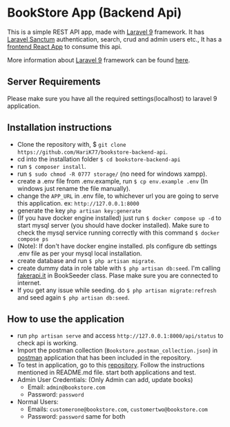# BookStore App (Backend Api)

This is a simple REST API app, made with [Laravel 9](https://laravel.com/) framework. It has [Laravel Sanctum](https://laravel.com/docs/9.x/sanctum) authentication, search, crud and admin users etc., It has a [frontend React App](https://github.com/HariK77/bookstore-app) to consume this api.

More information about [Laravel 9](https://laravel.com) framework can be found [here](https://laravel.com/docs/9.x).

## Server Requirements

Please make sure you have all the required settings(localhost) to laravel 9 application. 

## Installation instructions

- Clone the repository with, $ `git clone https://github.com/HariK77/bookstore-backend-api`.
- cd into the installation folder `$ cd bookstore-backend-api`
- run `$ composer install`.
- run `$ sudo chmod -R 0777 storage/` (no need for windows xampp). 
- create a .env file from .env.example, run `$ cp env.example .env` (In windows just rename the file manually).
- change the `APP_URL` in .env file, to whichever url you are going to serve this application. ex: `http://127.0.0.1:8000`
- generate the key `php artisan key:generate`
- (If you have docker engine installed) just run `$ docker compose up -d` to start mysql server (you should have docker installed). Make sure to check the mysql service running correctly with this command `$ docker compose ps`
- (Note): If don't have docker engine installed. pls configure db settings .env file as per your mysql local installation.
- create database and run `$ php artisan migrate`.
- create dummy data in role table with `$ php artisan db:seed`. I'm calling [fakerapi.it](https://fakerapi.it/api/v1/books?_quantity=200) in BookSeeder class. Plase make sure you are connected to internet.
- If you get any issue while seeding. do `$ php artisan migrate:refresh` and seed again `$ php artisan db:seed`.

## How to use the application

- run `php artisan serve` and access `http://127.0.0.1:8000/api/status` to check api is working.
- Import the postman collection (`Bookstore.postman_collection.json`) in [postman](https://www.postman.com/downloads/) application that has been included in the repository.
- To test in application, go to this [repository](https://github.com/HariK77/bookstore-app). Follow the instructions mentioned in README.md file. start both applications and test.
- Admin User Credentials: (Only Admin can add, update books)
  - Email: `admin@bookstore.com`
  - Password: `password`
- Normal Users:
  - Emails: `customerone@bookstore.com`, `customertwo@bookstore.com`
  - Password: `password` same for both




